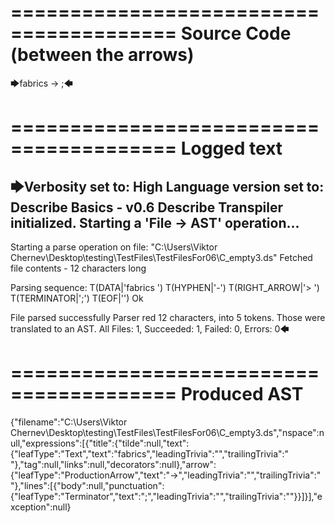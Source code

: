 ========================================
Source Code (between the arrows)
========================================

🡆fabrics -> ;🡄

========================================
Logged text
========================================

🡆Verbosity set to: High
Language version set to: Describe Basics - v0.6
Describe Transpiler initialized.
Starting a 'File -> AST' operation...
------------------------
Starting a parse operation on file: "C:\Users\Viktor Chernev\Desktop\testing\TestFiles\TestFilesFor06\C_empty3.ds"
Fetched file contents - 12 characters long

Parsing sequence: T(DATA|'fabrics ') T(HYPHEN|'-') T(RIGHT_ARROW|'> ') T(TERMINATOR|';') T(EOF|'<EOF>') Ok

File parsed successfully
Parser red 12 characters, into 5 tokens.
Those were translated to an AST.
All Files: 1, Succeeded: 1, Failed: 0, Errors: 0🡄

========================================
Produced AST
========================================

{"filename":"C:\\Users\\Viktor Chernev\\Desktop\\testing\\TestFiles\\TestFilesFor06\\C_empty3.ds","nspace":null,"expressions":[{"title":{"tilde":null,"text":{"leafType":"Text","text":"fabrics","leadingTrivia":"","trailingTrivia":" "},"tag":null,"links":null,"decorators":null},"arrow":{"leafType":"ProductionArrow","text":"->","leadingTrivia":"","trailingTrivia":" "},"lines":[{"body":null,"punctuation":{"leafType":"Terminator","text":";","leadingTrivia":"","trailingTrivia":""}}]}],"exception":null}